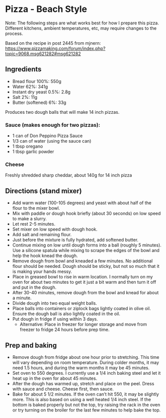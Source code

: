 # Pizza - Beach Style

Note: The following steps are what works best for how I prepare this pizza. Different kitchens, ambient temperatures, etc, may require changes to the process.

Based on the recipe in post 2445 from mjnern: https://www.pizzamaking.com/forum/index.php?topic=9068.msg621282#msg621282

## Ingredients
* Bread flour 100%: 550g
* Water 62%: 341g
* Instant dry yeast 0.5%: 2.8g
* Salt 2%: 11g
* Butter (softened) 6%: 33g

Produces two dough balls that will make 14 inch pizzas.

### Sauce (makes enough for two pizzas): 
* 1 can of Don Peppino Pizza Sauce
* 1/3 can of water (using the sauce can)
* 1 tbsp oregano
* 1 tbsp garlic powder

### Cheese
Freshly shredded sharp cheddar, about 140g for 14 inch pizza

## Directions (stand mixer)


* Add warm water (100-105 degrees) and yeast with about half of the flour to the mixer bowl.
* Mix with paddle or dough hook briefly (about 30 seconds) on low speed to make a slurry.
* Let rest 2-5 minutes.
* Set mixer on low speed with dough hook.
* Add salt and remaining flour.
* Just before the mixture is fully hydrated, add softened butter.
* Continue mixing on low until dough forms into a ball (roughly 5 minutes). Use a silicone spatula while mixing to scrape the edges of the bowl and help the hook knead the dough.
* Remove dough from bowl and kneaded a few minutes. No additional flour should be needed. Dough should be sticky, but not so much that it is making your hands messy.
* Place in greased bowl to rise in warm location. I normally turn on my oven for about two minutes to get it just a bit warm and then turn it off and put in the dough.
* After 30-40 minutes, remove dough from the bowl and knead for about a minute.
* Divide dough into two equal weight balls.
* Place balls into containers or ziplock bags lightly coated in olive oil. Ensure the dough ball is also lightly coated in the oil. 
* Put dough in fridge if using within 3 days. 
  * Alternative: Place in freezer for longer storage and move from freezer to fridge 24 hours before prep time.


## Prep and baking
* Remove dough from fridge about one hour prior to stretching. This time will vary depending on room temperature. During colder months, it may need 1.5 hours, and during the warm months it may be 45 minutes.
* Set oven to 550 degrees. I currently use a 1/4 inch baking steel and let it heat up in the oven for about 45 minutes.
* After the dough has warmed up, stretch and place on the peel. Dress with sauce and cheese. Cheese first, then sauce.
* Bake for about 5 1/2 minutes. If the oven can’t hit 550, it may be slightly more. This is also based on using a well heated 1/4 inch steel. If the bottom is baked properly but not the top, try raising the rack in the oven or try turning on the broiler for the last few minutes to help bake the top.
